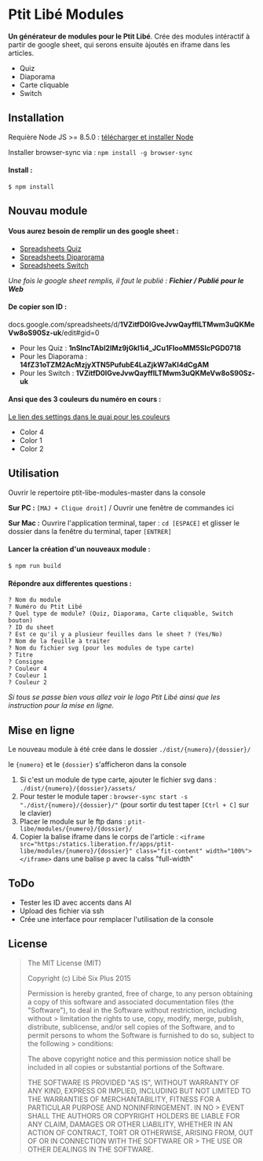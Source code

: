 # Ptit Libé Modules

**Un générateur de modules pour le Ptit Libé**. Crée des modules intéractif à partir de google sheet, qui serons ensuite àjoutés en iframe dans les articles.

- Quiz
- Diaporama
- Carte cliquable
- Switch


## Installation
Requière Node JS >= 8.5.0 : [télécharger et installer Node](https://nodejs.org/fr/)

Installer browser-sync via : `npm install -g browser-sync`

#### Install :

```
$ npm install
```
## Nouvau module
#### Vous aurez besoin de remplir un des google sheet :

- [Spreadsheets Quiz](https://docs.google.com/spreadsheets/d/1nSlncTAbI2lMz9jGkI1i4_JCu1FIooMM5SIcPGD0718/edit)
- [Spreadsheets Diparorama](https://docs.google.com/spreadsheets/d/14fZ31oTZM2AcMzjyXTN5PufubE4LaZjkW7aKI4dCgAM/edit)
- [Spreadsheets Switch](https://docs.google.com/spreadsheets/d/1VZitfD0IGveJvwQayfflLTMwm3uQKMeVw8oS90Sz-uk/edit)

_Une fois le google sheet remplis, il faut le publié : **Fichier / Publié pour le Web**_

#### De copier son ID :

docs.google.com/spreadsheets/d/**1VZitfD0IGveJvwQayfflLTMwm3uQKMeVw8oS90Sz-uk**/edit#gid=0

- Pour les Quiz : **1nSlncTAbI2lMz9jGkI1i4_JCu1FIooMM5SIcPGD0718**
- Pour les Diaporama : **14fZ31oTZM2AcMzjyXTN5PufubE4LaZjkW7aKI4dCgAM**
- Pour les Switch : **1VZitfD0IGveJvwQayfflLTMwm3uQKMeVw8oS90Sz-uk**

#### Ansi que des 3 couleurs du numéro en cours :

[Le lien des settings dans le quai pour les couleurs](http://quai.liberation.fr/bilbo/ptitlibemodels/ptitlibesettings/)

- Color 4
- Color 1
- Color 2


## Utilisation

Ouvrir le repertoire ptit-libe-modules-master dans la console

**Sur PC :** `[MAJ + Clique droit]` / Ouvrir une fenêtre de commandes ici

**Sur Mac :** Ouvrire l'application terminal, taper : `cd [ESPACE]` et glisser le dossier dans la fenêtre du terminal, taper `[ENTRER]`

#### Lancer la création d'un nouveaux module :

```
$ npm run build
```
#### Répondre aux differentes questions :

```
? Nom du module
? Numéro du Ptit Libé
? Quel type de module? (Quiz, Diaporama, Carte cliquable, Switch bouton)
? ID du sheet
? Est ce qu'il y a plusieur feuilles dans le sheet ? (Yes/No)
? Nom de la feuille à traiter
? Nom du fichier svg (pour les modules de type carte)
? Titre
? Consigne
? Couleur 4
? Couleur 1
? Couleur 2
```
_Si tous se passe bien vous allez voir le logo Ptit Libé ainsi que les instruction pour la mise en ligne._

## Mise en ligne
Le nouveau module à été crée dans le dossier `./dist/{numero}/{dossier}/`

le `{numero}` et le `{dossier}` s'afficheron dans la console

1. Si c'est un module de type carte, ajouter le fichier svg dans : `./dist/{numero}/{dossier}/assets/`
2. Pour tester le module taper : `browser-sync start -s "./dist/{numero}/{dossier}/"` (pour sortir du test taper `[Ctrl + C]` sur le clavier)
3. Placer le module sur le ftp dans : `ptit-libe/modules/{numero}/{dossier}/`
4. Copier la balise iframe dans le corps de l'article : `<iframe src="https:/statics.liberation.fr/apps/ptit-libe/modules/{numero}/{dossier}" class="fit-content" width="100%"></iframe>` dans une balise p avec la calss "full-width"


## ToDo

- Tester les ID avec accents dans AI
- Upload des fichier via ssh
- Crée une interface pour remplacer l'utilisation de la console


## License

> The MIT License (MIT)
>
> Copyright (c) Libé Six Plus 2015
>
> Permission is hereby granted, free of charge, to any person obtaining a copy of this software and associated documentation files (the "Software"), to deal in the Software without restriction, including without > limitation the rights to use, copy, modify, merge, publish, distribute, sublicense, and/or sell copies of the Software, and to permit persons to whom the Software is furnished to do so, subject to the following > conditions:
>
> The above copyright notice and this permission notice shall be included in all copies or substantial portions of the Software.
>
> THE SOFTWARE IS PROVIDED "AS IS", WITHOUT WARRANTY OF ANY KIND, EXPRESS OR IMPLIED, INCLUDING BUT NOT LIMITED TO THE WARRANTIES OF MERCHANTABILITY, FITNESS FOR A PARTICULAR PURPOSE AND NONINFRINGEMENT. IN NO > EVENT SHALL THE AUTHORS OR COPYRIGHT HOLDERS BE LIABLE FOR ANY CLAIM, DAMAGES OR OTHER LIABILITY, WHETHER IN AN ACTION OF CONTRACT, TORT OR OTHERWISE, ARISING FROM, OUT OF OR IN CONNECTION WITH THE SOFTWARE OR > THE USE OR OTHER DEALINGS IN THE SOFTWARE.
